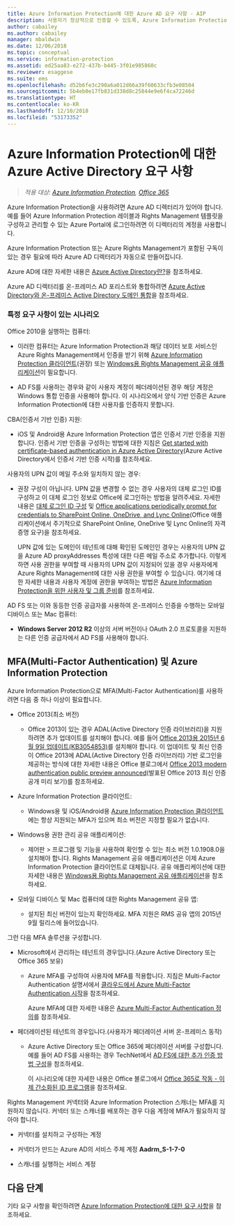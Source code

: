 ```yaml
---
title: Azure Information Protection에 대한 Azure AD 요구 사항 - AIP
description: 사용자가 정상적으로 인증할 수 있도록, Azure Information Protection을 사용하는 데 필요한 Azure AD 요구 사항을 파악합니다.
author: cabailey
ms.author: cabailey
manager: mbaldwin
ms.date: 12/06/2018
ms.topic: conceptual
ms.service: information-protection
ms.assetid: ed25aa83-e272-437b-b445-3f01e985860c
ms.reviewer: esaggese
ms.suite: ems
ms.openlocfilehash: d52b6fe3c290a6a012d66a39f60633cfb3e08504
ms.sourcegitcommit: 5b4eb0e17fb831d338d8c25844e9e6f4ca72246d
ms.translationtype: HT
ms.contentlocale: ko-KR
ms.lasthandoff: 12/10/2018
ms.locfileid: "53173352"
---
```

# <a name="azure-active-directory-requirements-for-azure-information-protection"></a>Azure Information Protection에 대한 Azure Active Directory 요구 사항

>*적용 대상: [Azure Information Protection](https://azure.microsoft.com/pricing/details/information-protection), [Office 365](https://download.microsoft.com/download/E/C/F/ECF42E71-4EC0-48FF-AA00-577AC14D5B5C/Azure_Information_Protection_licensing_datasheet_EN-US.pdf)*

Azure Information Protection을 사용하려면 Azure AD 디렉터리가 있어야 합니다. 예를 들어 Azure Information Protection 레이블과 Rights Management 템플릿을 구성하고 관리할 수 있는 Azure Portal에 로그인하려면 이 디렉터리의 계정을 사용합니다.

Azure Information Protection 또는 Azure Rights Management가 포함된 구독이 있는 경우 필요에 따라 Azure AD 디렉터리가 자동으로 만들어집니다.  

Azure AD에 대한 자세한 내용은 [Azure Active Directory란?](/azure/active-directory/fundamentals/active-directory-whatis)을 참조하세요.

Azure AD 디렉터리를 온-프레미스 AD 포리스트와 통합하려면 [Azure Active Directory와 온-프레미스 Active Directory 도메인 통합](/azure/architecture/reference-architectures/identity/azure-ad)을 참조하세요.

### <a name="scenarios-that-have-specific-requirements"></a>특정 요구 사항이 있는 시나리오 

Office 2010을 실행하는 컴퓨터: 

- 이러한 컴퓨터는 Azure Information Protection과 해당 데이터 보호 서비스인 Azure Rights Management에서 인증을 받기 위해 [Azure Information Protection 클라이언트](./rms-client/aip-client.md)(권장) 또는 [Windows용 Rights Management 공유 애플리케이션](./rms-client/sharing-app-windows.md)이 필요합니다.

- AD FS를 사용하는 경우와 같이 사용자 계정이 페더레이션된 경우 해당 계정은 Windows 통합 인증을 사용해야 합니다. 이 시나리오에서 양식 기반 인증은 Azure Information Protection에 대한 사용자를 인증하지 못합니다.

CBA(인증서 기반 인증) 지원:

- iOS 및 Android용 Azure Information Protection 앱은 인증서 기반 인증을 지원합니다. 인증서 기반 인증을 구성하는 방법에 대한 지침은 [Get started with certificate-based authentication in Azure Active Directory](/azure/active-directory/active-directory-certificate-based-authentication-get-started)(Azure Active Directory에서 인증서 기반 인증 시작)를 참조하세요.

사용자의 UPN 값이 메일 주소와 일치하지 않는 경우:

- 권장 구성이 아닙니다. UPN 값을 변경할 수 없는 경우 사용자의 대체 로그인 ID를 구성하고 이 대체 로그인 정보로 Office에 로그인하는 방법을 알려주세요. 자세한 내용은 [대체 로그인 ID 구성](/windows-server/identity/ad-fs/operations/configuring-alternate-login-id) 및 [Office applications periodically prompt for credentials to SharePoint Online, OneDrive, and Lync Online](https://support.microsoft.com/help/2913639/office-applications-periodically-prompt-for-credentials-to-sharepoint-online,-onedrive,-and-lync-online)(Office 애플리케이션에서 주기적으로 SharePoint Online, OneDrive 및 Lync Online의 자격 증명 요구)을 참조하세요.
    
    UPN 값에 있는 도메인이 테넌트에 대해 확인된 도메인인 경우는 사용자의 UPN 값을 Azure AD proxyAddresses 특성에 대한 다른 메일 주소로 추가합니다. 이렇게 하면 사용 권한을 부여할 때 사용자의 UPN 값이 지정되어 있을 경우 사용자에게 Azure Rights Management에 대한 사용 권한을 부여할 수 있습니다. 여기에 대한 자세한 내용과 사용자 계정에 권한을 부여하는 방법은 [Azure Information Protection을 위한 사용자 및 그룹 준비](prepare.md)를 참조하세요.

AD FS 또는 이와 동등한 인증 공급자를 사용하여 온-프레미스 인증을 수행하는 모바일 디바이스 또는 Mac 컴퓨터:

- **Windows Server 2012 R2** 이상의 서버 버전이나 OAuth 2.0 프로토콜을 지원하는 다른 인증 공급자에서 AD FS를 사용해야 합니다.

## <a name="multi-factor-authentication-mfa-and-azure-information-protection"></a>MFA(Multi-Factor Authentication) 및 Azure Information Protection
Azure Information Protection으로 MFA(Multi-Factor Authentication)를 사용하려면 다음 중 하나 이상이 필요합니다.

-   Office 2013(최소 버전)

    -   Office 2013이 있는 경우 ADAL(Active Directory 인증 라이브러리)을 지원하려면 추가 업데이트를 설치해야 합니다. 예를 들어 [Office 2013용 2015년 6월 9일 업데이트(KB3054853)](https://support.microsoft.com/kb/3054853)를 설치해야 합니다. 이 업데이트 및 최신 인증이 Office 2013에 ADAL(Active Directory 인증 라이브러리) 기반 로그인을 제공하는 방식에 대한 자세한 내용은 Office 블로그에서 [Office 2013 modern authentication public preview announced](https://blogs.office.com/2015/03/23/office-2013-modern-authentication-public-preview-announced/)(발표된 Office 2013 최신 인증 공개 미리 보기)를 참조하세요.

- Azure Information Protection 클라이언트:

    - Windows용 및 iOS/Android용 [Azure Information Protection 클라이언트](./rms-client/aip-client.md)에는 항상 지원되는 MFA가 있으며 최소 버전은 지정할 필요가 없습니다. 

-   Windows용 권한 관리 공유 애플리케이션:

    - 제어판 > 프로그램 및 기능을 사용하여 확인할 수 있는 최소 버전 1.0.1908.0을 설치해야 합니다. Rights Management 공유 애플리케이션은 이제 Azure Information Protection 클라이언트로 대체됩니다. 공유 애플리케이션에 대한 자세한 내용은 [Windows용 Rights Management 공유 애플리케이션](./rms-client/sharing-app-windows.md)을 참조하세요.

-   모바일 디바이스 및 Mac 컴퓨터에 대한 Rights Management 공유 앱:

    -   설치된 최신 버전이 있는지 확인하세요. MFA 지원은 RMS 공유 앱의 2015년 9월 릴리스에 들어있습니다.

그런 다음 MFA 솔루션을 구성합니다.

-   Microsoft에서 관리하는 테넌트의 경우입니다.(Azure Active Directory 또는 Office 365 보유)

    - Azure MFA를 구성하여 사용자에 MFA를 적용합니다. 지침은 Multi-Factor Authentication 설명서에서 [클라우드에서 Azure Multi-Factor Authentication 시작](/multi-factor-authentication/multi-factor-authentication-get-started-cloud)을 참조하세요.

        Azure MFA에 대한 자세한 내용은 [Azure Multi-Factor Authentication 정의](/multi-factor-authentication/multi-factor-authentication)를 참조하세요.

- 페더레이션된 테넌트의 경우입니다.(사용자가 페더레이션 서버 온-프레미스 동작)

    - Azure Active Directory 또는 Office 365에 페더레이션 서버를 구성합니다. 예를 들어 AD FS를 사용하는 경우 TechNet에서 [AD FS에 대한 추가 인증 방법 구성](https://technet.microsoft.com/library/dn758113.aspx)을 참조하세요.

        이 시나리오에 대한 자세한 내용은 Office 블로그에서 [Office 365로 작동 - 이제 간소화된 ID 프로그램](https://blogs.office.com/2014/01/30/the-works-with-office-365-identity-program-now-streamlined/)을 참조하세요.

Rights Management 커넥터와 Azure Information Protection 스캐너는 MFA를 지원하지 않습니다. 커넥터 또는 스캐너를 배포하는 경우 다음 계정에 MFA가 필요하지 않아야 합니다.

- 커넥터를 설치하고 구성하는 계정

- 커넥터가 만드는 Azure AD의 서비스 주체 계정 **Aadrm_S-1-7-0**
 
- 스캐너를 실행하는 서비스 계정

## <a name="next-steps"></a>다음 단계
기타 요구 사항을 확인하려면 [Azure Information Protection에 대한 요구 사항](requirements.md)을 참조하세요.

